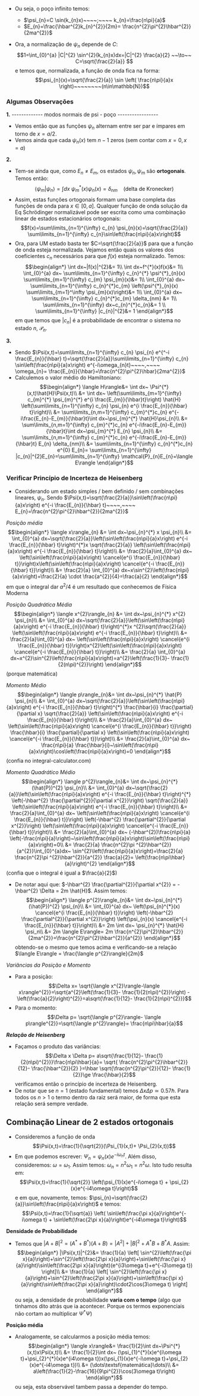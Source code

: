 - Ou seja, o poço infinito temos:
    - $\psi_{n}=C \sin(k_{n}x)~~~~;~~~~ k_{n}=\frac{n\pi}{a}$
    - $E_{n}=\frac{\hbar^{2}k_{n}^{2}}{2m}= \frac{n^{2}\pi^{2}\hbar^{2}}{2ma^{2}}$

- Ora, a normalização de $\psi_{n}$ depende de $C$:
$$1=\int_{0}^{a} |C|^{2} \sin^{2}(k_{n}x)dx=|C|^{2} \frac{a}{2} ~~\to~~ C=\sqrt{\frac{2}{a}} $$
e temos que, normalizada, a função de onda fica na forma:
$$\psi_{n}(x)=\sqrt{\frac{2}{a}} \sin \left( \frac{n\pi}{a}x \right)~~~~~~~~(n\in\mathbb{N})$$

### Algumas Observações
**1.**
------------- modos normais de psi - poço -----------------
- Vemos então que as funções $\psi_{n}$ alternam entre ser par e ímpares em torno de $x=a/2$. 
- Vemos ainda que cada $\psi_{n}(x)$ tem $n-1$ zeros (sem contar com $x=0,x=a$)

**2.**
- Tem-se ainda que, como $E_{n}\ne E_{m}$, os estados $\psi_{n},\psi_{m}$ são **ortogonais**. Temos então:
$$\langle \psi_{m}| \psi_{n}\rangle=\int dx ~\psi_{m}^{*} (x) \psi_{n}(x)=\delta_{nm}~~~~ \textsf{(delta de Kronecker)}$$
- Assim, estas funções ortogonais formam uma base completa das funções de onda para $x\in[0,a]$. Qualquer função de onda solução da Eq Schrödinger normalizável pode ser escrita como uma combinação linear de estados estacionários ortogonais:
$$f(x)=\sum\limits_{n=1}^{\infty} c_{n} \psi_{n}(x)=\sqrt{\frac{2}{a}} \sum\limits_{n=1}^{\infty} c_{n}\sin\left(\frac{n\pi}{a}x\right)$$
- Ora, para UM estado basta ter $C=\sqrt{\frac{2}{a}}$ para que a função de onda esteja normalizada. Vejamos então quais os valores dos coeficientes $c_{n}$ necessários para que $f(x)$ esteja normalizado. Temos:
$$\begin{align*}
\int dx~|f(x)|^{2}&= 1\\
\int dx~f^{*}(x)f(x)&= 1\\
\int_{0}^{a} dx~ \sum\limits_{n=1}^{\infty} c_{n}^{*} \psi^{*}_{n}(x) \sum\limits_{m=1}^{\infty} c_{m} \psi_{m}(x)&= 1\\
\int_{0}^{a} dx~ \sum\limits_{n=1}^{\infty} c_{n}^{*}c_{m} \left(\psi^{*}_{n}(x) \sum\limits_{m=1}^\infty \psi_{m}(x)\right)&= 1\\
\int_{0}^{a} dx~ \sum\limits_{n=1}^{\infty} c_{n}^{*}c_{m} \delta_{nm} &= 1\\
\sum\limits_{n=1}^{\infty} dx~c_{n}^{*}c_{n}&= 1  \\
\sum\limits_{n=1}^{\infty} |c_{n}|^{2}&= 1
\end{align*}$$
em que temos que $|c_{n}|$ é a probabilidade de encontrar o sistema no estado $n$, $\mathcal{P}_{n}$.

**3.**
- Sendo $\Psi(x,t)=\sum\limits_{n=1}^{\infty} c_{n} \psi_{n} e^{^-i \frac{E_{n}}{\hbar} t}=\sqrt{\frac{2}{a}}\sum\limits_{n=1}^{\infty} c_{n} \sin\left(\frac{n\pi}{a}x\right) e^{-i\omega_{n}t}~~~~,~~~~ \omega_{n}= \frac{E_{n}}{\hbar}=\frac{n^{2}\pi^{2}\hbar}{2ma^{2}}$  
- Calculemos o valor médio do Hamiltoniano:
$$\begin{align*}
\langle H\rangle&= \int dx~ \Psi^{*}(x,t)\hat{H}\Psi(x,t)\\
&= \int dx~ \left(\sum\limits_{m=1}^{\infty} c_{m}^{*} \psi_{m}^{*} e^{i \frac{E_{m}}{\hbar}t}\right) \hat{H} \left(\sum\limits_{n=1}^{\infty} c_{n} \psi_{n} e^{i \frac{E_{n}}{\hbar} t}\right)\\
&= \sum\limits_{n,m=1}^{\infty} c_{m}^{*}c_{n} e^{-i\frac{E_{n}-E_{m}}{\hbar}t}\int dx~\psi_{m}^{*} \hat{H}\psi_{n}\\
&= \sum\limits_{n,m=1}^{\infty} c_{m}^{*}c_{n} e^{-i\frac{E_{n}-E_{m}}{\hbar}t}\int dx~\psi_{m}^{*} E_{n} \psi_{n}\\
&= \sum\limits_{n,m=1}^{\infty} c_{m}^{*}c_{n} e^{-i\frac{E_{n}-E_{m}}{\hbar}t} E_{n} \delta_{nm}\\
&= \sum\limits_{n=1}^{\infty} c_{n}^{*}c_{n} e^{0} E_{n}= \sum\limits_{n=1}^{\infty} |c_{n}|^{2}E_{n}=\sum\limits_{n=1}^{\infty} \mathcal{P}_{n}E_{n}=\langle E\rangle
\end{align*}$$

### Verificar Princípio de Incerteza de Heisenberg
- Considerando um estado simples / bem definido / sem combinações lineares, $\psi_{n}$. Sendo $\Psi(x,t)=\sqrt{\frac{2}{a}}\sin\left(\frac{n\pi}{a}x\right) e^{-i \frac{E_{n}}{\hbar} t}~~~~,~~~~ E_{n}=\frac{n^{2}\pi^{2}\hbar^{2}}{2ma^{2}}$

*Posição média*
$$\begin{align*}
\langle x\rangle_{n} &= \int dx~\psi_{n}^{*} x \psi_{n}\\
&= \int_{0}^{a} dx~\sqrt{\frac{2}{a}}\left(\sin\left(\frac{n\pi}{a}x\right) e^{-i \frac{E_{n}}{\hbar} t}\right)^{*}x \sqrt{\frac{2}{a}} \left(\sin\left(\frac{n\pi}{a}x\right) e^{-i \frac{E_{n}}{\hbar} t}\right)\\
&= \frac{2}{a}\int_{0}^{a} dx~ \left(\sin\left(\frac{n\pi}{a}x\right) \cancel{e^{i \frac{E_{n}}{\hbar} t}}\right)x\left(\sin\left(\frac{n\pi}{a}x\right) \cancel{e^{-i \frac{E_{n}}{\hbar} t}}\right)\\
&= \frac{2}{a} \int_{0}^{a} dx~x\sin^{2}\left(\frac{n\pi}{a}x\right)=\frac{2}{a} \cdot \frac{a^{2}}{4}=\frac{a}{2}
\end{align*}$$
em que o integral dar $a^{2}/4$ é um resultado que conhecemos de Física Moderna

*Posição Quadrática Média*
$$\begin{align*}
\langle x^{2}\rangle_{n} &= \int dx~\psi_{n}^{*} x^{2} \psi_{n}\\
&= \int_{0}^{a} dx~\sqrt{\frac{2}{a}}\left(\sin\left(\frac{n\pi}{a}x\right) e^{-i \frac{E_{n}}{\hbar} t}\right)^{*}x ^{2}\sqrt{\frac{2}{a}} \left(\sin\left(\frac{n\pi}{a}x\right) e^{-i \frac{E_{n}}{\hbar} t}\right)\\
&= \frac{2}{a}\int_{0}^{a} dx~ \left(\sin\left(\frac{n\pi}{a}x\right) \cancel{e^{i \frac{E_{n}}{\hbar} t}}\right)x^{2}\left(\sin\left(\frac{n\pi}{a}x\right) \cancel{e^{-i \frac{E_{n}}{\hbar} t}}\right)\\
&= \frac{2}{a} \int_{0}^{a} dx~x^{2}\sin^{2}\left(\frac{n\pi}{a}x\right)=a^{2}\left(\frac{1}{3}- \frac{1}{2(n\pi)^{2}}\right)
\end{align*}$$
(porque matemática)

*Momento Médio*
$$\begin{align*}
\langle p\rangle_{n}&= \int dx~\psi_{n}^{*} \hat{P} \psi_{n}\\
&= \int_{0}^{a} dx~\sqrt{\frac{2}{a}}\left(\sin\left(\frac{n\pi}{a}x\right) e^{-i \frac{E_{n}}{\hbar} t}\right)^{*} \frac{\hbar}{i} \frac{\partial}{\partial x} \sqrt{\frac{2}{a}} \left(\sin\left(\frac{n\pi}{a}x\right) e^{-i \frac{E_{n}}{\hbar} t}\right)\\
&= \frac{2}{a}\int_{0}^{a} dx~ \left(\sin\left(\frac{n\pi}{a}x\right) \cancel{e^{i \frac{E_{n}}{\hbar} t}}\right) \frac{\hbar}{i} \frac{\partial}{\partial x} \left(\sin\left(\frac{n\pi}{a}x\right) \cancel{e^{-i \frac{E_{n}}{\hbar} t}}\right)\\
&= \frac{2}{a}\int_{0}^{a} dx~ \frac{n\pi}{a} \frac{\hbar}{i}~\sin\left(\frac{n\pi}{a}x\right)\cos\left(\frac{n\pi}{a}x\right)=0
\end{align*}$$
(confia no integral-calculator.com)

*Momento Quadrático Médio*
$$\begin{align*}
\langle p^{2}\rangle_{n}&= \int dx~\psi_{n}^{*} (\hat{P})^{2} \psi_{n}\\
&= \int_{0}^{a} dx~\sqrt{\frac{2}{a}}\left(\sin\left(\frac{n\pi}{a}x\right) e^{-i \frac{E_{n}}{\hbar} t}\right)^{*} \left(-\hbar^{2} \frac{\partial^{2}}{\partial x^{2}}\right) \sqrt{\frac{2}{a}} \left(\sin\left(\frac{n\pi}{a}x\right) e^{-i \frac{E_{n}}{\hbar} t}\right)\\
&= \frac{2}{a}\int_{0}^{a} dx~ \left(\sin\left(\frac{n\pi}{a}x\right) \cancel{e^{i \frac{E_{n}}{\hbar} t}}\right) \left(-\hbar^{2} \frac{\partial^{2}}{\partial x^{2}}\right) \left(\sin\left(\frac{n\pi}{a}x\right) \cancel{e^{-i \frac{E_{n}}{\hbar} t}}\right)\\
&= \frac{2}{a}\int_{0}^{a} dx~ (-\hbar^{2})\frac{n\pi}{a} \left(-\frac{n\pi}{a}\right)~\sin\left(\frac{n\pi}{a}x\right)\sin\left(\frac{n\pi}{a}x\right)=0\\
&= \frac{2}{a} \frac{n^{2}\pi ^{2}\hbar^{2}}{a^{2}}\int_{0}^{a}dx~ \sin^{2}\left(\frac{n\pi}{a}x\right)=\frac{2}{a} \frac{n^{2}\pi ^{2}\hbar^{2}}{a^{2}} \frac{a}{2}= \left(\frac{n\pi\hbar}{a}\right)^{2}
\end{align*}$$
(confia que o integral é igual a $\frac{a}{2}$)
- De notar aqui que: $-\hbar^{2} \frac{\partial^{2}}{\partial x^{2}} = -\hbar^{2} \Delta = 2m \hat{H}$. Assim temos: 
$$\begin{align*}
\langle p^{2}\rangle_{n}&= \int dx~\psi_{n}^{*} (\hat{P})^{2} \psi_{n}\\
&= \int_{0}^{a} dx~ \left(\psi_{n}^{*}(x) \cancel{e^{i \frac{E_{n}}{\hbar} t}}\right) \left(-\hbar^{2} \frac{\partial^{2}}{\partial x^{2}}\right) \left(\psi_{n}(x) \cancel{e^{-i \frac{E_{n}}{\hbar} t}}\right)\\
&= 2m \int dx~ \psi_{n}^{*} \hat{H} \psi_n\\
&= 2m \langle E\rangle= 2m \frac{n^{2}\pi^{2}\hbar^{2}}{2ma^{2}}=\frac{n^{2}\pi^{2}\hbar^{2}}{a^{2}}
\end{align*}$$
obtendo-se o mesmo que temos acima e verificando-se a relação $\langle E\rangle = \frac{\langle p^{2}\rangle}{2m}$

*Variâncias da Posição e Momento*
- Para a posição:
$$\Delta x= \sqrt{\langle x^{2}\rangle-\langle x\rangle^{2}}=\sqrt{a^{2}\left(\frac{1}{3}- \frac{1}{2(n\pi)^{2}}\right) - \left(\frac{a}{2}\right)^{2}}=a\sqrt{\frac{1}{12}- \frac{1}{2(n\pi)^{2}}}$$
- Para o momento:
$$\Delta p= \sqrt{\langle p^{2}\rangle- \langle p\rangle^{2}}=\sqrt{\langle p^{2}\rangle}= \frac{n\pi\hbar}{a}$$

**_Relação de Heisenberg_**
- Façamos o produto das variâncias:
$$\Delta x \Delta p= a\sqrt{\frac{1}{12}- \frac{1}{2(n\pi)^{2}}}\frac{n\pi\hbar}{a}= \sqrt{ \frac{n^{2}\pi^{2}\hbar^{2}}{12}- \frac{\hbar^{2}}{2} }=\hbar \sqrt{\frac{n^{2}\pi^{2}}{12}- \frac{1}{2}}\ge \frac{\hbar}{2}$$
verificamos então o princípio de incerteza de Heisenberg.
- De notar que se $n=1$ (estado fundamental) temos $\Delta x \Delta p\simeq 0.57\hbar$. Para todos os $n>1$ o termo dentro da raiz será maior, de forma que esta relação será sempre verdade.

## Combinação Linear de 2 estados ortogonais 
- Consideremos a função de onda $$\Psi(x,t)=\frac{1}{\sqrt{2}}(\Psi_{1}(x,t)+ \Psi_{2}(x,t))$$
- Em que podemos escrever: $\Psi_{n}=\psi_{n}(x)e^{-i\omega_{n}t}$. Além disso, consideremos: $\omega=\omega_{1}$. Assim temos: $\omega_{n}=n^{2}\omega_{1}=n^{2}\omega$. Isto tudo resulta em:
$$\Psi(x,t)=\frac{1}{\sqrt{2}} \left(\psi_{1}(x)e^{-i\omega t} + \psi_{2}(x)e^{-i4\omega t}\right)$$
e em que, novamente, temos: $\psi_{n}=\sqrt{\frac{2}{a}}\sin\left(\frac{n\pi}{a}x\right)$ e temos:
$$\Psi(x,t)=\frac{1}{\sqrt{a}} \left( \sin\left(\frac{\pi x}{a}\right)e^{-i\omega t} + \sin\left(\frac{2\pi x}{a}\right)e^{-i4\omega t}\right)$$

**Densidade de Probabilidade**
- Temos que $|A+B|^{2}=(A^{*}+B^{*})(A+B)=|A^{2}|+|B|^{2}+A^{*}B + B^{*}A$. Assim:
$$\begin{align*}
|\Psi(x,t)|^{2}&= \frac{1}{a} \left[ \sin^{2}\left(\frac{\pi x}{a}\right)+\sin^{2}\left(\frac{2\pi x}{a}\right)+\sin\left(\frac{\pi x}{a}\right)\sin\left(\frac{2\pi x}{a}\right)(e^{i3\omega t}+e^{-i3\omega t}) \right]\\
&= \frac{1}{a} \left[ \sin^{2}\left(\frac{\pi x}{a}\right)+\sin^{2}\left(\frac{2\pi x}{a}\right)+\sin\left(\frac{\pi x}{a}\right)\sin\left(\frac{2\pi x}{a}\right)\cdot2\cos(3\omega t) \right]
\end{align*}$$
ou seja, a densidade de probabilidade **varia com o tempo** (algo que tinhamos dito atrás que ia acontecer. Porque os termos exponenciais não cortam ao multiplicar $\Psi^{*}\Psi$)

**Posição média**
- Analogamente, se calcularmos a posição média temos:
$$\begin{align*}
\langle x\rangle&= \frac{1}{2}\int dx~\Psi^{*}(x,t)x\Psi(x,t)\\
&= \frac{1}{2}\int dx~ (\psi_{1}^{*}(x)e^{i\omega t}+\psi_{2}^{*}(x)e^{i4\omega t})x(\psi_{1}(x)e^{-i\omega t}+\psi_{2}(x)e^{-i4\omega t})\\
&= (\dots\textsf{matemática}\dots)\\
&= a\left(\frac{1}{2}-\frac{16}{9\pi^{2}}\cos(3\omega t)\right)
\end{align*}$$
ou seja, esta observável tambem passa a depender do tempo.